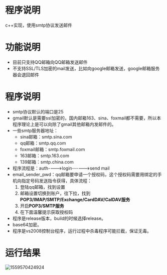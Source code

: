 # 程序说明
c++实现，使用smtp协议发送邮件

# 功能说明
- 目前只支持QQ邮箱向QQ邮箱发送邮件
- 不支持SSL/TLS加密的mail发送，比如向google邮箱发送，google邮箱服务器会退回邮件

# 程序说明

- smtp协议默认的端口是25
- gmail默认是需要ssl加密的，国内邮箱163、sina、foxmail都不需要，所以本程序理论上是可以向除了gmail其他邮箱内发邮件的。
- 一些smtp服务器地址：
  - sina邮箱：smtp.sina.com
  - qq邮箱：smtp.qq.com
  - foxmail邮箱：smtp.foxmail.com
  - 163邮箱：smtp.163.com
  - 139邮箱：smtp.china.com
- 程序流程是：auth---->login------>send mail
- email_sender_pwd：qq邮箱要申请一个授权码，这个授权码需要用绑定的手机向指定号码发送指令获得，具体流程：
  1. 登陆qq邮箱，找到设置
  2. 邮箱设置切换到账户，往下拉，找到**POP3/IMAP/SMTP/Exchange/CardDAV/CalDAV服务**
  3. 开启**POP3/SMTP服务**
  4. 在下面温馨提示获取授权码
- 程序是release版本，build的时候选择release。
- base64加密。
- 程序是vs2008控制台程序，运行过程中杀毒程序可能拦截，保证无毒。

# 运行结果

![1559570424924](C:\Users\liunan\AppData\Local\Temp\1559570424924.png)



